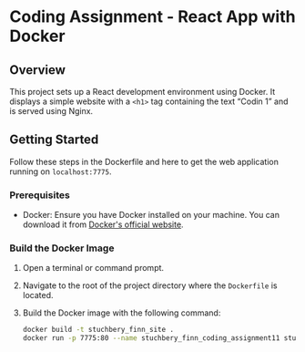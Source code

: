 # Coding Assignment - React App with Docker

## Overview

This project sets up a React development environment using Docker. It displays a simple website with a `<h1>` tag containing the text “Codin 1” and is served using Nginx.

## Getting Started

Follow these steps in the Dockerfile and here to get the web application running on `localhost:7775`.

### Prerequisites

- Docker: Ensure you have Docker installed on your machine. You can download it from [Docker's official website](https://www.docker.com/products/docker-desktop).

### Build the Docker Image

1. Open a terminal or command prompt.
2. Navigate to the root of the project directory where the `Dockerfile` is located.
3. Build the Docker image with the following command:

   ```bash
   docker build -t stuchbery_finn_site .
   docker run -p 7775:80 --name stuchbery_finn_coding_assignment11 stuchbery_finn_site
   
